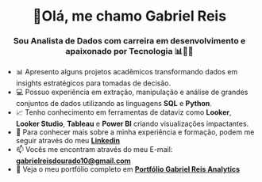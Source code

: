 <h1 align="center"> 👋Olá, me chamo Gabriel Reis</h1>
<h3 align="center"> Sou Analista de Dados com carreira em desenvolvimento e apaixonado por Tecnologia 📊👨‍💻 </h3>

- 📊 Apresento alguns projetos acadêmicos transformando dados em insights estratégicos para tomadas de decisão.
- 💻 Possuo experiência em extração, manipulação e análise de grandes conjuntos de dados utilizando as linguagens **SQL** e **Python**.
- 📈 Tenho conhecimento em ferramentas de dataviz como **Looker**, **Looker Studio**, **Tableau** e **Power BI** criando visualizações impactantes.
- 📄 Para conhecer mais sobre a minha experiência e formação, podem me seguir através do meu **[Linkedin](https://www.linkedin.com/in/gabrielreisdourado/)**
- 📫 Vocês me encontram através do meu E-mail: **gabrielreisdourado10@gmail.com**
- 🚀 Veja o meu portfólio completo em **[Portfólio Gabriel Reis Analytics](https://sites.google.com/view/portfoliogabrielreisanalytics/p%C3%A1gina-inicial)** 

<!---
GabrielR10/GabrielR10 is a ✨ special ✨ repository because its `README.md` (this file) appears on your GitHub profile.
You can click the Preview link to take a look at your changes.
--->









